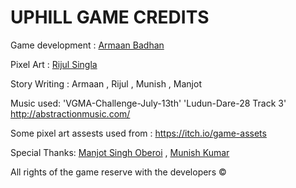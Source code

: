 # UPHILL GAME CREDITS


Game development : [Armaan Badhan](https://github.com/armaanbadhan)

Pixel Art  :  [Rijul Singla](https://github.com/Rijul.S)

Story Writing : Armaan , Rijul , Munish , Manjot

Music used:  'VGMA-Challenge-July-13th' 'Ludun-Dare-28 Track 3' http://abstractionmusic.com/

Some pixel art assests used from : https://itch.io/game-assets

Special Thanks:  [Manjot Singh Oberoi](https://github.com/ken1000minus7) , [Munish Kumar](https://github.com/munish0380)


All rights of the game reserve with the developers ©
